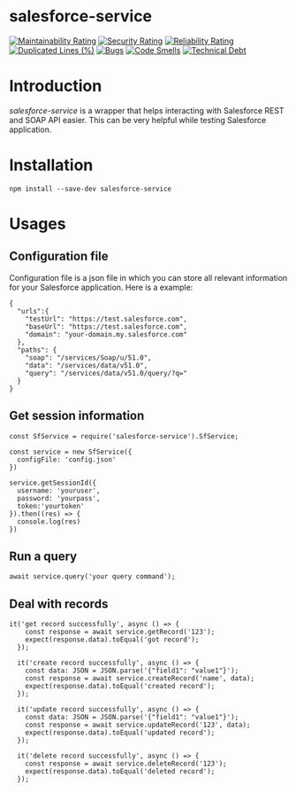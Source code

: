 # salesforce-service

[![Maintainability Rating](https://sonarcloud.io/api/project_badges/measure?project=thleqel_salesforce-service&metric=sqale_rating)](https://sonarcloud.io/dashboard?id=thleqel_salesforce-service)
[![Security Rating](https://sonarcloud.io/api/project_badges/measure?project=thleqel_salesforce-service&metric=security_rating)](https://sonarcloud.io/dashboard?id=thleqel_salesforce-service)
[![Reliability Rating](https://sonarcloud.io/api/project_badges/measure?project=thleqel_salesforce-service&metric=reliability_rating)](https://sonarcloud.io/dashboard?id=thleqel_salesforce-service)
[![Duplicated Lines (%)](https://sonarcloud.io/api/project_badges/measure?project=thleqel_salesforce-service&metric=duplicated_lines_density)](https://sonarcloud.io/dashboard?id=thleqel_salesforce-service)
[![Bugs](https://sonarcloud.io/api/project_badges/measure?project=thleqel_salesforce-service&metric=bugs)](https://sonarcloud.io/dashboard?id=thleqel_salesforce-service)
[![Code Smells](https://sonarcloud.io/api/project_badges/measure?project=thleqel_salesforce-service&metric=code_smells)](https://sonarcloud.io/dashboard?id=thleqel_salesforce-service)
[![Technical Debt](https://sonarcloud.io/api/project_badges/measure?project=thleqel_salesforce-service&metric=sqale_index)](https://sonarcloud.io/dashboard?id=thleqel_salesforce-service)

# Introduction

_salesforce-service_ is a wrapper that helps interacting with Salesforce REST and SOAP API easier. This can be very helpful while testing Salesforce application.

# Installation

```
npm install --save-dev salesforce-service
```

# Usages

## Configuration file

Configuration file is a json file in which you can store all relevant information for your Salesforce application. Here is a example:

```
{
  "urls":{
    "testUrl": "https://test.salesforce.com",
    "baseUrl": "https://test.salesforce.com",
    "domain": "your-domain.my.salesforce.com"
  },
  "paths": {
    "soap": "/services/Soap/u/51.0",
    "data": "/services/data/v51.0",
    "query": "/services/data/v51.0/query/?q="
  }
}
```

## Get session information

```
const SfService = require('salesforce-service').SfService;

const service = new SfService({
  configFile: 'config.json'
})

service.getSessionId({
  username: 'youruser',
  password: 'yourpass',
  token:'yourtoken'
}).then((res) => {
  console.log(res)
})
```

## Run a query

```
await service.query('your query command');
```

## Deal with records

```
it('get record successfully', async () => {
    const response = await service.getRecord('123');
    expect(response.data).toEqual('got record');
  });

  it('create record successfully', async () => {
    const data: JSON = JSON.parse('{"field1": "value1"}');
    const response = await service.createRecord('name', data);
    expect(response.data).toEqual('created record');
  });

  it('update record successfully', async () => {
    const data: JSON = JSON.parse('{"field1": "value1"}');
    const response = await service.updateRecord('123', data);
    expect(response.data).toEqual('updated record');
  });

  it('delete record successfully', async () => {
    const response = await service.deleteRecord('123');
    expect(response.data).toEqual('deleted record');
  });
```
